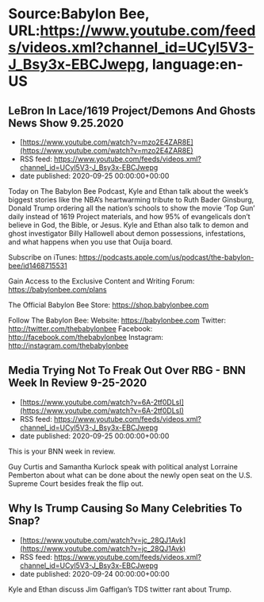 # Source:Babylon Bee, URL:https://www.youtube.com/feeds/videos.xml?channel_id=UCyl5V3-J_Bsy3x-EBCJwepg, language:en-US

## LeBron In Lace/1619 Project/Demons And Ghosts News Show 9.25.2020
 - [https://www.youtube.com/watch?v=mzo2E4ZAR8E](https://www.youtube.com/watch?v=mzo2E4ZAR8E)
 - RSS feed: https://www.youtube.com/feeds/videos.xml?channel_id=UCyl5V3-J_Bsy3x-EBCJwepg
 - date published: 2020-09-25 00:00:00+00:00

Today on The Babylon Bee Podcast, Kyle and Ethan talk about the week’s biggest stories like the NBA’s heartwarming tribute to Ruth Bader Ginsburg, Donald Trump ordering all the nation’s schools to show the movie ‘Top Gun’ daily instead of 1619 Project materials, and how 95% of evangelicals don’t believe in God, the Bible, or Jesus. Kyle and Ethan also talk to demon and ghost investigator Billy Hallowell about demon possessions, infestations, and what happens when you use that Ouija board. 

Subscribe on iTunes: https://podcasts.apple.com/us/podcast/the-babylon-bee/id1468715531

Gain Access to the Exclusive Content and Writing Forum: https://babylonbee.com/plans

The Official Babylon Bee Store: https://shop.babylonbee.com

Follow The Babylon Bee:
Website: https://babylonbee.com
Twitter: http://twitter.com/thebabylonbee
Facebook: http://facebook.com/thebabylonbee
Instagram: http://instagram.com/thebabylonbee

## Media Trying Not To Freak Out Over RBG - BNN Week In Review 9-25-2020
 - [https://www.youtube.com/watch?v=6A-2tf0DLsI](https://www.youtube.com/watch?v=6A-2tf0DLsI)
 - RSS feed: https://www.youtube.com/feeds/videos.xml?channel_id=UCyl5V3-J_Bsy3x-EBCJwepg
 - date published: 2020-09-25 00:00:00+00:00

This is your BNN week in review.

Guy Curtis and Samantha Kurlock speak with political analyst Lorraine Pemberton about what can be done about the newly open seat on the U.S. Supreme Court besides freak the flip out.

## Why Is Trump Causing So Many Celebrities To Snap?
 - [https://www.youtube.com/watch?v=jc_28QJ1Avk](https://www.youtube.com/watch?v=jc_28QJ1Avk)
 - RSS feed: https://www.youtube.com/feeds/videos.xml?channel_id=UCyl5V3-J_Bsy3x-EBCJwepg
 - date published: 2020-09-24 00:00:00+00:00

Kyle and Ethan discuss Jim Gaffigan’s TDS twitter rant about Trump.


